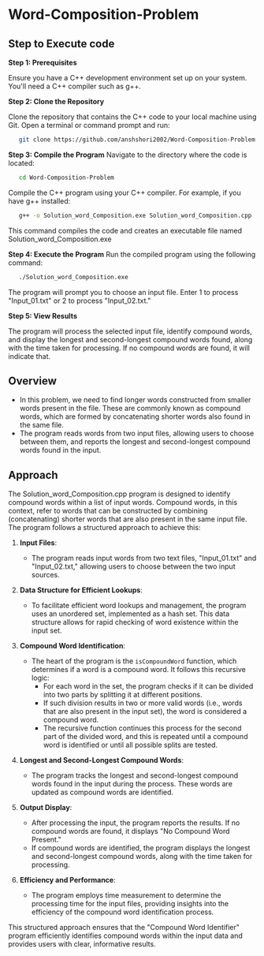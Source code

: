 # Word-Composition-Problem
## Step to Execute code
**Step 1: Prerequisites**

Ensure you have a C++ development environment set up on your system. You'll need a C++ compiler such as g++.

**Step 2: Clone the Repository**

Clone the repository that contains the C++ code to your local machine using Git. Open a terminal or command prompt and run:
```bash
   git clone https://github.com/anshshori2002/Word-Composition-Problem.git
```
**Step 3: Compile the Program**
Navigate to the directory where the code is located:
```bash
   cd Word-Composition-Problem
```
Compile the C++ program using your C++ compiler. For example, if you have g++ installed:
```bash
   g++ -o Solution_word_Composition.exe Solution_word_Composition.cpp
```
This command compiles the code and creates an executable file named Solution_word_Composition.exe

**Step 4: Execute the Program**
Run the compiled program using the following command:
```bash
   ./Solution_word_Composition.exe
```
The program will prompt you to choose an input file. Enter 1 to process "Input_01.txt" or 2 to process "Input_02.txt."

**Step 5: View Results**

The program will process the selected input file, identify compound words, and display the longest and second-longest compound words found, along with the time taken for processing. If no compound words are found, it will indicate that.

## Overview 
 -  In this problem, we need to find longer words constructed from smaller words present in the file. These are commonly known as compound words, which are formed by concatenating shorter words also found in the same file.
 -  The program reads words from two input files, allowing users to choose between them, and reports the longest and second-longest compound words found in the input.
   
## Approach

The Solution_word_Composition.cpp program is designed to identify compound words within a list of input words. Compound words, in this context, refer to words that can be constructed by combining (concatenating) shorter words that are also present in the same input file. The program follows a structured approach to achieve this:

1. **Input Files**:
   - The program reads input words from two text files, "Input_01.txt" and "Input_02.txt," allowing users to choose between the two input sources.

2. **Data Structure for Efficient Lookups**:
   - To facilitate efficient word lookups and management, the program uses an unordered set, implemented as a hash set. This data structure allows for rapid checking of word existence within the input set.

3. **Compound Word Identification**:
   - The heart of the program is the `isCompoundWord` function, which determines if a word is a compound word. It follows this recursive logic:
     - For each word in the set, the program checks if it can be divided into two parts by splitting it at different positions.
     - If such division results in two or more valid words (i.e., words that are also present in the input set), the word is considered a compound word.
     - The recursive function continues this process for the second part of the divided word, and this is repeated until a compound word is identified or until all possible splits are tested.

4. **Longest and Second-Longest Compound Words**:
   - The program tracks the longest and second-longest compound words found in the input during the process. These words are updated as compound words are identified.

5. **Output Display**:
   - After processing the input, the program reports the results. If no compound words are found, it displays "No Compound Word Present."
   - If compound words are identified, the program displays the longest and second-longest compound words, along with the time taken for processing.

6. **Efficiency and Performance**:
   - The program employs time measurement to determine the processing time for the input files, providing insights into the efficiency of the compound word identification process.

This structured approach ensures that the "Compound Word Identifier" program efficiently identifies compound words within the input data and provides users with clear, informative results.
